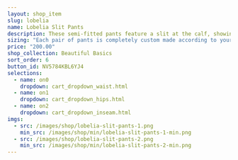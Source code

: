 ```yaml
---
layout: shop_item
slug: lobelia
name: Lobelia Slit Pants
description: These semi-fitted pants feature a slit at the calf, showing foot movement and just enough leg.
sizing: "Each pair of pants is completely custom made according to your measurements. However, measurements are sometimes not enough. Every body is unique; some people have magnificent hips, some have a great bum, some have flat ones. In order to honor your specific body, please leave a note about your specific concerns (for example, \"I have a larger bum\") if you frequently have fitting issues with pants or email us at <a href='mailto:info@freebodydesigns.com'>'info@freebodydesigns.com</a> with pictures if you'd prefer. "
price: "200.00"
shop_collection: Beautiful Basics
sort_order: 6
button_id: NV5784KBL6YJ4
selections:
  - name: on0
    dropdown: cart_dropdown_waist.html
  - name: on1
    dropdown: cart_dropdown_hips.html
  - name: on2
    dropdown: cart_dropdown_inseam.html
imgs:
  - src: /images/shop/lobelia-slit-pants-1.png
    min_src: /images/shop/min/lobelia-slit-pants-1-min.png
  - src: /images/shop/lobelia-slit-pants-2.png
    min_src: /images/shop/min/lobelia-slit-pants-2-min.png
---
```

